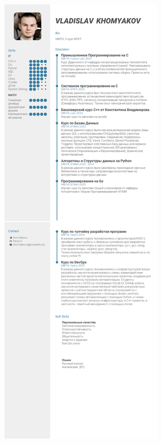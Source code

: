 ![](https://github.com/fl4cko11/CV/blob/main/my-CV-1.png)
![](https://github.com/fl4cko11/CV/blob/main/my-CV-2.png)
